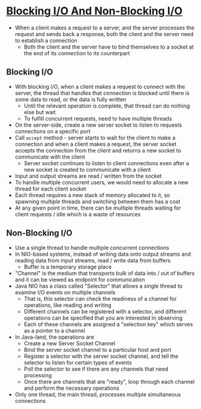 # [Blocking I/O And Non-Blocking I/O](https://medium.com/coderscorner/tale-of-client-server-and-socket-a6ef54a74763)

* When a client makes a request to a server, and the server processes the request and sends back a response, both the client and the server need to establish a connection
  * Both the client and the server have to bind themselves to a socket at the end of its connection to its counterpart

## Blocking I/O

* With blocking I/O, when a client makes a request to connect with the server, the thread that handles that connection is blocked until there is some data to read, or the data is fully written
  * Until the relevant operation is complete, that thread can do nothing else but wait
  * To fulfill concurrent requests, need to have multiple threads
* On the server-side, create a new server socket to listen to requests connections on a specific port
* Call `accept` method - server starts to wait for the client to make a connection and when a client makes a request, the server socket accepts the connection from the client and returns a new socket to communicate with the client
  * Server socket continues to listen to client connections even after a new socket is created to communicate with a client
* Input and output streams are read / written from the socket
* To handle multiple concurrent users, we would need to allocate a new thread for each client socket
* Each thread requires a new stack of memory allocated to it, so spawning multiple threads and switching between them has a cost
* At any given point in time, there can be multiple threads waiting for client requests / idle which is a waste of resources

## Non-Blocking I/O

* Use a single thread to handle multiple concurrent connections
* In NIO-based systems, instead of writing data onto output streams and reading data from input streams, read / write data from buffers
  * Buffer is a temporary storage place
* "Channel" is the medium that transports bulk of data into / out of buffers and it can be viewed as endpoint for communication
* Java NIO has a class called "Selector" that allows a single thread to examine I/O events on multiple channels
  * That is, this selector can check the readiness of a channel for operations, like reading and writing
  * Different channels can be registered with a selector, and different operations can be specified that you are interested in observing
  * Each of these channels are assigned a "selection key" which serves as a pointer to a channel
* In Java-land, the operations are
  * Create a new Server Socket Channel
  * Bind the server socket channel to a particular host and port
  * Register a selector with the server socket channel, and tell the selector to listen for certain types of events
  * Poll the selector to see if there are any channels that need processing
  * Once there are channels that are "ready", loop through each channel and perform the necessary operations
* Only one thread, the main thread, processes multiple simultaneous connections

